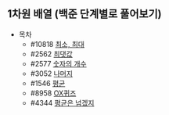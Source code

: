 ## 1차원 배열 (백준 단계별로 풀어보기)

* 목차
  * #10818  [최소, 최대](https://www.acmicpc.net/problem/10818)
  * #2562   [최댓값](https://www.acmicpc.net/problem/2562)
  * #2577   [숫자의 개수](https://www.acmicpc.net/problem/2577)
  * #3052   [나머지](https://www.acmicpc.net/problem/3052)
  * #1546   [평균](https://www.acmicpc.net/problem/1546)
  * #8958   [OX퀴즈](https://www.acmicpc.net/problem/8958)
  * #4344   [평균은 넘겠지](https://www.acmicpc.net/problem/4344)
